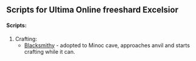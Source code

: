 ## Scripts for Ultima Online freeshard Excelsior

#### Scripts:
1. Crafting:
    * [Blacksmithy](scripts/crafting/bs.oajs) - adopted to Minoc cave, approaches anvil and starts crafting while it can.
